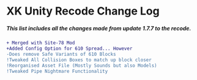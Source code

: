# XK Unity Recode Change Log
##### This list includes all the changes made from update 1.7.7 to the recode.
```diff
+ Merged with Site-78 Mod
+Added Config Option for 610 Spread... However
-Does remove Safe Variants of 610 Blocks
!Tweaked All Collision Boxes to match up block closer
!Reorganised Asset File (Mostly Sounds but also Models)
!Tweaked Pipe Nightmare Functionality
```